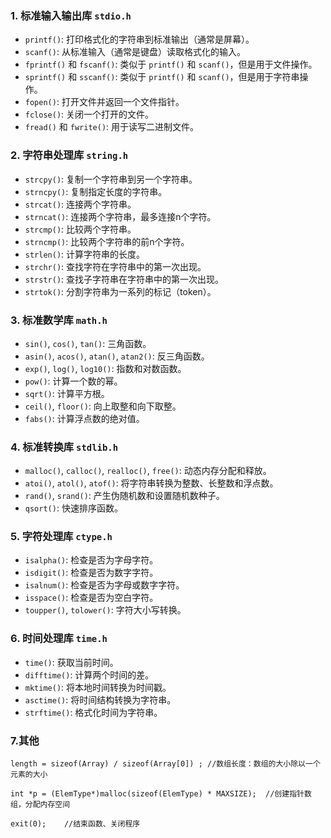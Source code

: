 ### 1. 标准输入输出库 `stdio.h`

- `printf()`: 打印格式化的字符串到标准输出（通常是屏幕）。
- `scanf()`: 从标准输入（通常是键盘）读取格式化的输入。
- `fprintf()` 和 `fscanf()`: 类似于 `printf()` 和 `scanf()`，但是用于文件操作。
- `sprintf()` 和 `sscanf()`: 类似于 `printf()` 和 `scanf()`，但是用于字符串操作。
- `fopen()`: 打开文件并返回一个文件指针。
- `fclose()`: 关闭一个打开的文件。
- `fread()` 和 `fwrite()`: 用于读写二进制文件。

### 2. 字符串处理库 `string.h`

- `strcpy()`: 复制一个字符串到另一个字符串。
- `strncpy()`: 复制指定长度的字符串。
- `strcat()`: 连接两个字符串。
- `strncat()`: 连接两个字符串，最多连接n个字符。
- `strcmp()`: 比较两个字符串。
- `strncmp()`: 比较两个字符串的前n个字符。
- `strlen()`: 计算字符串的长度。
- `strchr()`: 查找字符在字符串中的第一次出现。
- `strstr()`: 查找子字符串在字符串中的第一次出现。
- `strtok()`: 分割字符串为一系列的标记（token）。

### 3. 标准数学库 `math.h`

- `sin()`, `cos()`, `tan()`: 三角函数。
- `asin()`, `acos()`, `atan()`, `atan2()`: 反三角函数。
- `exp()`, `log()`, `log10()`: 指数和对数函数。
- `pow()`: 计算一个数的幂。
- `sqrt()`: 计算平方根。
- `ceil()`, `floor()`: 向上取整和向下取整。
- `fabs()`: 计算浮点数的绝对值。

### 4. 标准转换库 `stdlib.h`

- `malloc()`, `calloc()`, `realloc()`, `free()`: 动态内存分配和释放。
- `atoi()`, `atol()`, `atof()`: 将字符串转换为整数、长整数和浮点数。
- `rand()`, `srand()`: 产生伪随机数和设置随机数种子。
- `qsort()`: 快速排序函数。

### 5. 字符处理库 `ctype.h`

- `isalpha()`: 检查是否为字母字符。
- `isdigit()`: 检查是否为数字字符。
- `isalnum()`: 检查是否为字母或数字字符。
- `isspace()`: 检查是否为空白字符。
- `toupper()`, `tolower()`: 字符大小写转换。

### 6. 时间处理库 `time.h`

- `time()`: 获取当前时间。
- `difftime()`: 计算两个时间的差。
- `mktime()`: 将本地时间转换为时间戳。
- `asctime()`: 将时间结构转换为字符串。
- `strftime()`: 格式化时间为字符串。

### 7.其他

```
length = sizeof(Array) / sizeof(Array[0]) ; //数组长度：数组的大小除以一个元素的大小

int *p = (ElemType*)malloc(sizeof(ElemType) * MAXSIZE);  //创建指针数组，分配内存空间

exit(0);    //结束函数、关闭程序
```

